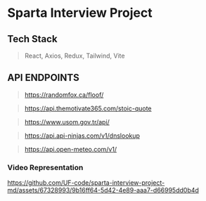 # Sparta Interview Project

## Tech Stack
> React, Axios, Redux, Tailwind, Vite

## API ENDPOINTS
> https://randomfox.ca/floof/

> https://api.themotivate365.com/stoic-quote

> https://www.usom.gov.tr/api/

> https://api.api-ninjas.com/v1/dnslookup

> https://api.open-meteo.com/v1/

### Video Representation
https://github.com/UF-code/sparta-interview-project-md/assets/67328993/9b16ff64-5d42-4e89-aaa7-d66995dd0b4d

